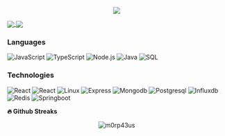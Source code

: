 <p align='center'>
    <img src="https://media0.giphy.com/media/qgQUggAC3Pfv687qPC/giphy.gif">
</p>

<a href="https://github-readme-stats.vercel.app/api?username=Gilgammesh&count_private=true&show_icons=true">
  <img align="center" src="https://github-readme-stats.vercel.app/api?username=Gilgammesh&count_private=true&show_icons=true&bg_color=30,028BAE,003140&title_color=FDFFE7&text_color=fff&icon_color=FDFFE7" />
</a>
<a href="https://github-readme-stats.vercel.app/api/top-langs/?username=Gilgammesh&count_private=true">
  <img align="center" src="https://github-readme-stats.vercel.app/api/top-langs/?username=Gilgammesh&count_private=true&bg_color=30,028BAE,003140&title_color=FDFFE7&text_color=fff&icon_color=FDFFE7" />
</a>

### Languages

![JavaScript](https://img.shields.io/badge/-JavaScript-000?&logo=JavaScript)
![TypeScript](https://img.shields.io/badge/-TypeScript-000?&logo=TypeScript)
![Node.js](https://img.shields.io/badge/-Node.js-000?&logo=node.js)
![Java](https://img.shields.io/badge/-Java-000?&logo=Java&logoColor=E34C26)
![SQL](https://img.shields.io/badge/-SQL-000?&logo=MySQL)

### Technologies

![React](https://img.shields.io/badge/-React-000?&logo=React)
![React](https://img.shields.io/badge/-React-000?&logo=React)
![Linux](https://img.shields.io/badge/-Linux-000?&logo=Linux)
![Express](https://img.shields.io/badge/-Express-000?&logo=express)
![Mongodb](https://img.shields.io/badge/-Mongodb-000?&logo=Mongodb)
![Postgresql](https://img.shields.io/badge/-Postgresql-000?&logo=Postgresql)
![Influxdb](https://img.shields.io/badge/-Influxdb-000?&logo=Influxdb)
![Redis](https://img.shields.io/badge/-Redis-000?&logo=Redis)
![Springboot](https://img.shields.io/badge/-Springboot-000?&logo=Springboot)



<b>🔥 Github Streaks</b>
<p align="center"><img src="https://github-readme-streak-stats.herokuapp.com/?user=Gilgammesh&theme=black-ice&hide_border=true&stroke=0000&background=0D1117&ring=e05397&fire=e05397&currStreakLabel=e05397&bg_color=30,e96443,904e95&title_color=fff&text_color=fff" alt="m0rp43us" /></p>

